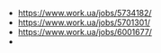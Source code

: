 - https://www.work.ua/jobs/5734182/
- https://www.work.ua/jobs/5701301/
- https://www.work.ua/jobs/6001677/
- 